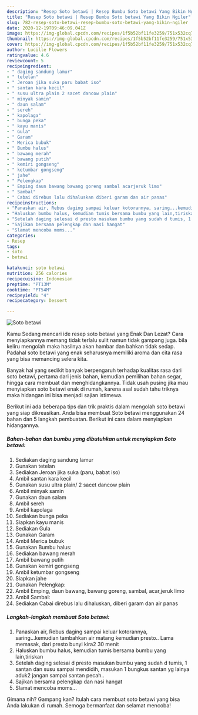 ```yaml
---
description: "Resep Soto betawi | Resep Bumbu Soto betawi Yang Bikin Ngiler"
title: "Resep Soto betawi | Resep Bumbu Soto betawi Yang Bikin Ngiler"
slug: 782-resep-soto-betawi-resep-bumbu-soto-betawi-yang-bikin-ngiler
date: 2020-12-19T09:46:09.041Z
image: https://img-global.cpcdn.com/recipes/1f5b52bf11fe3259/751x532cq70/soto-betawi-foto-resep-utama.jpg
thumbnail: https://img-global.cpcdn.com/recipes/1f5b52bf11fe3259/751x532cq70/soto-betawi-foto-resep-utama.jpg
cover: https://img-global.cpcdn.com/recipes/1f5b52bf11fe3259/751x532cq70/soto-betawi-foto-resep-utama.jpg
author: Lucille Flowers
ratingvalue: 4.6
reviewcount: 5
recipeingredient:
- " daging sandung lamur"
- " tetelan"
- " Jeroan jika suka paru babat iso"
- " santan kara kecil"
- " susu ultra plain 2 sacet dancow plain"
- " minyak samin"
- " daun salam"
- " sereh"
- " kapolaga"
- " bunga peka"
- " kayu manis"
- " Gula"
- " Garam"
- " Merica bubuk"
- " Bumbu halus"
- " bawang merah"
- " bawang putih"
- " kemiri gongseng"
- " ketumbar gongseng"
- " jahe"
- " Pelengkap"
- " Emping daun bawang bawang goreng sambal acarjeruk limo"
- " Sambal"
- " Cabai direbus lalu dihaluskan diberi garam dan air panas"
recipeinstructions:
- "Panaskan air, Rebus daging sampai keluar kotorannya, saring...kemudian tambahkan air matang kemudian presto.. Lama memasak, dari presto bunyi kira2 30 menit"
- "Haluskan bumbu halus, kemudian tumis bersama bumbu yang lain,tiriskan"
- "Setelah daging selesai d presto masukan bumbu yang sudah d tumis, 1 santan dan susu sampai mendidih, masukan 1 bungkus santan yg lainya aduk2 jangan sampai santan pecah.."
- "Sajikan bersama pelengkap dan nasi hangat"
- "Slamat mencoba moms..."
categories:
- Resep
tags:
- soto
- betawi

katakunci: soto betawi 
nutrition: 256 calories
recipecuisine: Indonesian
preptime: "PT13M"
cooktime: "PT54M"
recipeyield: "4"
recipecategory: Dessert

---
```



![Soto betawi](https://img-global.cpcdn.com/recipes/1f5b52bf11fe3259/751x532cq70/soto-betawi-foto-resep-utama.jpg)

Kamu Sedang mencari ide resep soto betawi yang Enak Dan Lezat? Cara menyiapkannya memang tidak terlalu sulit namun tidak gampang juga. bila keliru mengolah maka hasilnya akan hambar dan bahkan tidak sedap. Padahal soto betawi yang enak seharusnya memiliki aroma dan cita rasa yang bisa memancing selera kita.

Banyak hal yang sedikit banyak berpengaruh terhadap kualitas rasa dari soto betawi, pertama dari jenis bahan, kemudian pemilihan bahan segar, hingga cara membuat dan menghidangkannya. Tidak usah pusing jika mau menyiapkan soto betawi enak di rumah, karena asal sudah tahu triknya maka hidangan ini bisa menjadi sajian istimewa.




Berikut ini ada beberapa tips dan trik praktis dalam mengolah soto betawi yang siap dikreasikan. Anda bisa membuat Soto betawi menggunakan 24 bahan dan 5 langkah pembuatan. Berikut ini cara dalam menyiapkan hidangannya.

<!--inarticleads1-->

##### Bahan-bahan dan bumbu yang dibutuhkan untuk menyiapkan Soto betawi:

1. Sediakan  daging sandung lamur
1. Gunakan  tetelan
1. Sediakan  Jeroan jika suka (paru, babat iso)
1. Ambil  santan kara kecil
1. Gunakan  susu ultra plain/ 2 sacet dancow plain
1. Ambil  minyak samin
1. Gunakan  daun salam
1. Ambil  sereh
1. Ambil  kapolaga
1. Sediakan  bunga peka
1. Siapkan  kayu manis
1. Sediakan  Gula
1. Gunakan  Garam
1. Ambil  Merica bubuk
1. Gunakan  Bumbu halus:
1. Sediakan  bawang merah
1. Ambil  bawang putih
1. Gunakan  kemiri gongseng
1. Ambil  ketumbar gongseng
1. Siapkan  jahe
1. Gunakan  Pelengkap:
1. Ambil  Emping, daun bawang, bawang goreng, sambal, acar,jeruk limo
1. Ambil  Sambal:
1. Sediakan  Cabai direbus lalu dihaluskan, diberi garam dan air panas




<!--inarticleads2-->

##### Langkah-langkah membuat Soto betawi:

1. Panaskan air, Rebus daging sampai keluar kotorannya, saring...kemudian tambahkan air matang kemudian presto.. Lama memasak, dari presto bunyi kira2 30 menit
1. Haluskan bumbu halus, kemudian tumis bersama bumbu yang lain,tiriskan
1. Setelah daging selesai d presto masukan bumbu yang sudah d tumis, 1 santan dan susu sampai mendidih, masukan 1 bungkus santan yg lainya aduk2 jangan sampai santan pecah..
1. Sajikan bersama pelengkap dan nasi hangat
1. Slamat mencoba moms...




Gimana nih? Gampang kan? Itulah cara membuat soto betawi yang bisa Anda lakukan di rumah. Semoga bermanfaat dan selamat mencoba!
